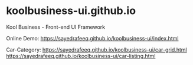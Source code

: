 # koolbusiness-ui.github.io
Kool Business - Front-end UI Framework

Online Demo:
https://sayedrafeeq.github.io/koolbusiness-ui/index.html

Car-Category:
https://sayedrafeeq.github.io/koolbusiness-ui/car-grid.html
https://sayedrafeeq.github.io/koolbusiness-ui/car-listing.html
